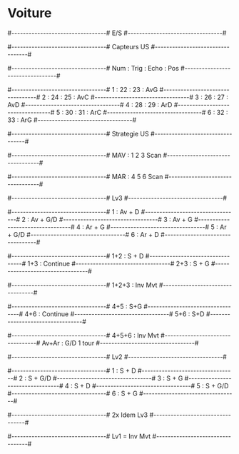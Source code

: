 # Voiture
#---------------------------------#
E/S
#---------------------------------#

#---------------------------------#
Capteurs US 
#---------------------------------#

#---------------------------------#
Num : Trig : Echo : Pos
#---------------------------------#

#---------------------------------#
1 : 22 : 23 : AvG
#---------------------------------#
2 : 24 : 25 : AvC
#---------------------------------#
3 : 26 : 27 : AvD
#---------------------------------#
4 : 28 : 29 : ArD
#---------------------------------#
5 : 30 : 31 : ArC
#---------------------------------#
6 : 32 : 33 : ArG
#---------------------------------#

#---------------------------------#
Strategie US
#---------------------------------#

#---------------------------------#
MAV : 1 2 3 Scan 
#---------------------------------#

#---------------------------------#
MAR : 4 5 6 Scan
#---------------------------------#

#---------------------------------#
Lv3
#---------------------------------#

#---------------------------------#
1 : Av + D
#---------------------------------#
2 : Av + G/D
#---------------------------------#
3 : Av + G
#---------------------------------#
4 : Ar + G
#---------------------------------#
5 : Ar + G/D
#---------------------------------#
6 : Ar + D
#---------------------------------#

#---------------------------------#
1+2 : S + D
#---------------------------------#
1+3 : Continue
#---------------------------------#
2+3 : S + G
#---------------------------------#

#---------------------------------#
1+2+3 : Inv Mvt
#---------------------------------#

#---------------------------------#
4+5 : S+G
#---------------------------------#
4+6 : Continue
#---------------------------------#
5+6 : S+D
#---------------------------------#

#---------------------------------#
4+5+6 : Inv Mvt
#---------------------------------#
Av+Ar : G/D 1 tour
#---------------------------------#

#---------------------------------#
Lv2
#---------------------------------#

#---------------------------------#
1 : S + D
#---------------------------------#
2 : S + G/D
#---------------------------------#
3 : S + G
#---------------------------------#
4 : S + D
#---------------------------------#
5 : S + G/D
#---------------------------------#
6 : S + G
#---------------------------------#

#---------------------------------#
2x Idem Lv3
#---------------------------------#

#---------------------------------#
Lv1 = Inv Mvt
#---------------------------------#



